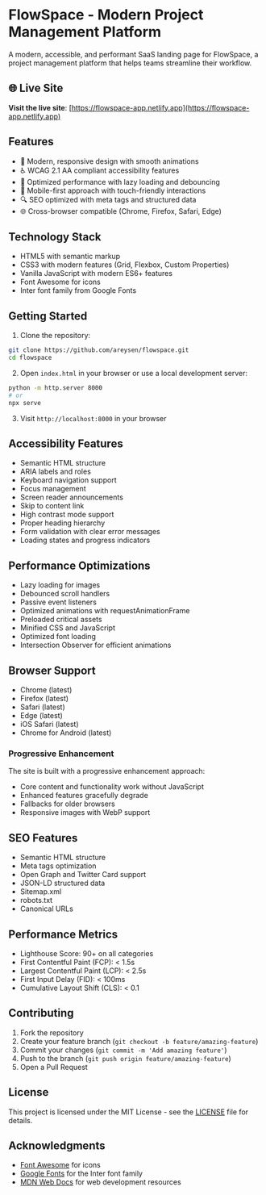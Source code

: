 # FlowSpace - Modern Project Management Platform

A modern, accessible, and performant SaaS landing page for FlowSpace, a project management platform that helps teams streamline their workflow.

## 🌐 Live Site

**Visit the live site**: [https://flowspace-app.netlify.app](https://flowspace-app.netlify.app)

## Features

- 🎨 Modern, responsive design with smooth animations
- ♿ WCAG 2.1 AA compliant accessibility features
- 🚀 Optimized performance with lazy loading and debouncing
- 📱 Mobile-first approach with touch-friendly interactions
- 🔍 SEO optimized with meta tags and structured data
- 🌐 Cross-browser compatible (Chrome, Firefox, Safari, Edge)

## Technology Stack

- HTML5 with semantic markup
- CSS3 with modern features (Grid, Flexbox, Custom Properties)
- Vanilla JavaScript with modern ES6+ features
- Font Awesome for icons
- Inter font family from Google Fonts

## Getting Started

1. Clone the repository:

```bash
git clone https://github.com/areysen/flowspace.git
cd flowspace
```

2. Open `index.html` in your browser or use a local development server:

```bash
python -m http.server 8000
# or
npx serve
```

3. Visit `http://localhost:8000` in your browser

## Accessibility Features

- Semantic HTML structure
- ARIA labels and roles
- Keyboard navigation support
- Focus management
- Screen reader announcements
- Skip to content link
- High contrast mode support
- Proper heading hierarchy
- Form validation with clear error messages
- Loading states and progress indicators

## Performance Optimizations

- Lazy loading for images
- Debounced scroll handlers
- Passive event listeners
- Optimized animations with requestAnimationFrame
- Preloaded critical assets
- Minified CSS and JavaScript
- Optimized font loading
- Intersection Observer for efficient animations

## Browser Support

- Chrome (latest)
- Firefox (latest)
- Safari (latest)
- Edge (latest)
- iOS Safari (latest)
- Chrome for Android (latest)

### Progressive Enhancement

The site is built with a progressive enhancement approach:

- Core content and functionality work without JavaScript
- Enhanced features gracefully degrade
- Fallbacks for older browsers
- Responsive images with WebP support

## SEO Features

- Semantic HTML structure
- Meta tags optimization
- Open Graph and Twitter Card support
- JSON-LD structured data
- Sitemap.xml
- robots.txt
- Canonical URLs

## Performance Metrics

- Lighthouse Score: 90+ on all categories
- First Contentful Paint (FCP): < 1.5s
- Largest Contentful Paint (LCP): < 2.5s
- First Input Delay (FID): < 100ms
- Cumulative Layout Shift (CLS): < 0.1

## Contributing

1. Fork the repository
2. Create your feature branch (`git checkout -b feature/amazing-feature`)
3. Commit your changes (`git commit -m 'Add amazing feature'`)
4. Push to the branch (`git push origin feature/amazing-feature`)
5. Open a Pull Request

## License

This project is licensed under the MIT License - see the [LICENSE](LICENSE) file for details.

## Acknowledgments

- [Font Awesome](https://fontawesome.com/) for icons
- [Google Fonts](https://fonts.google.com/) for the Inter font family
- [MDN Web Docs](https://developer.mozilla.org/) for web development resources
